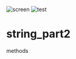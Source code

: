 ![screen](https://user-images.githubusercontent.com/125061287/218795486-c1327ee7-a9f9-447b-98ca-f11b608f4878.png)
![test](https://user-images.githubusercontent.com/125061287/218795335-7213a843-25da-4ea4-ab24-e20059bf63b1.PNG)
# string_part2
methods
